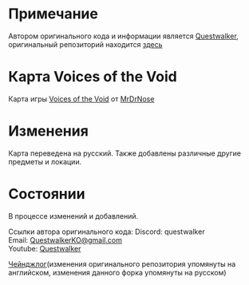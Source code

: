 # Примечание
Автором оригинального кода и информации является [Questwalker](https://github.com/Questwalker/), оригинальный репозиторий находится [здесь](https://github.com/Questwalker/votv-map)

# Карта Voices of the Void
Карта игры [Voices of the Void](https://mrdrnose.itch.io/votv) от [MrDrNose](https://mrdrnose.itch.io/)

# Изменения
Карта переведена на русский. Также добавлены различные другие предметы и локации.

# Состоянии
В процессе изменений и добавлений.


Ссылки автора оригинального кода:
Discord: questwalker\
Email: [QuestwalkerKO@gmail.com](mailto:questwalkerko@gmail.com)\
Youtube: [Questwalker](https://www.youtube.com/channel/UCTA45ILB7_G_AlH1RfcJWxg)

[Чейнджлог](https://static2949.github.io/votv-map-ru/changelog)(изменения оригинального репозитория упомянуты на английском, изменения данного форка упомянуты на русском)
